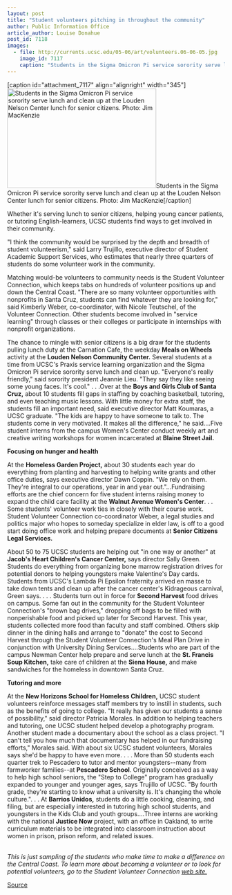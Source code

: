 ```yaml
---
layout: post
title: "Student volunteers pitching in throughout the community"
author: Public Information Office
article_author: Louise Donahue
post_id: 7118
images:
  - file: http://currents.ucsc.edu/05-06/art/volunteers.06-06-05.jpg
    image_id: 7117
    caption: "Students in the Sigma Omicron Pi service sorority serve lunch and clean up at the Louden Nelson Center lunch for senior citizens. Photo: Jim MacKenzie"
---
```


[caption id="attachment_7117" align="alignright" width="345"]<a href="http://dev-ucsc-news.pantheonsite.io/wp-content/uploads/2006/06/volunteers.06-06-05.jpg"><img class="size-full wp-image-7117" src="http://dev-ucsc-news.pantheonsite.io/wp-content/uploads/2006/06/volunteers.06-06-05.jpg" alt="Students in the Sigma Omicron Pi service sorority serve lunch and clean up at the Louden Nelson Center lunch for senior citizens. Photo: Jim MacKenzie" width="345" height="230" /></a>Students in the Sigma Omicron Pi service sorority serve lunch and clean up at the Louden Nelson Center lunch for senior citizens. Photo: Jim MacKenzie[/caption]
<a name="content" id="content"></a>
<p>
  Whether it's serving lunch to senior citizens, helping young cancer patients, or tutoring English-learners, UCSC students find ways to get involved in their community.
</p>
<p>
  "I think the community would be surprised by the depth and breadth of student volunteerism," said Larry Trujillo, executive director of Student Academic Support Services, who estimates that nearly three quarters of students do some volunteer work in the community.
</p>
<p>
  Matching would-be volunteers to community needs is the Student Volunteer Connection, which keeps tabs on hundreds of volunteer positions up and down the Central Coast. "There are so many volunteer opportunities with nonprofits in Santa Cruz, students can find whatever they are looking for," said Kimberly Weber, co-coordinator, with Nicole Teutschel, of the Volunteer Connection. Other students become involved in "service learning" through classes or their colleges or participate in internships with nonprofit organizations.
</p>
<p>
  The chance to mingle with senior citizens is a big draw for the students pulling lunch duty at the Carnation Cafe, the weekday <strong>Meals on Wheels</strong> activity at the <strong>Louden Nelson Community Center.</strong> Several students at a time from UCSC's Praxis service learning organization and the Sigma Omicron Pi service sorority serve lunch and clean up. "Everyone's really friendly," said sorority president Jeannie Lieu. "They say they like seeing some young faces. It's cool." . . .Over at the <strong>Boys and Girls Club of Santa Cruz,</strong> about 10 students fill gaps in staffing by coaching basketball, tutoring, and even teaching music lessons. With little money for extra staff, the students fill an important need, said executive director Matt Koumaras, a UCSC graduate. "The kids are happy to have someone to talk to. The students come in very motivated. It makes all the difference," he said....Five student interns from the campus Women's Center conduct weekly art and creative writing workshops for women incarcerated at <strong>Blaine Street Jail.</strong>
</p><strong>Focusing on hunger and health</strong>
<p>
  At the <strong>Homeless Garden Project,</strong> about 30 students each year do everything from planting and harvesting to helping write grants and other office duties<strong>,</strong> says executive director Dawn Coppin. "We rely on them. They're integral to our operations, year in and year out."...Fundraising efforts are the chief concern for five student interns raising money to expand the child care facility at the <strong>Walnut Avenue Women's Center</strong>. . . Some students' volunteer work ties in closely with their course work. Student Volunteer Connection co-coordinator Weber, a legal studies and politics major who hopes to someday specialize in elder law, is off to a good start doing office work and helping prepare documents at <strong>Senior Citizens Legal Services.</strong>
</p>
<p>
  About 50 to 75 UCSC students are helping out "in one way or another" at <strong>Jacob's Heart Children's Cancer Center,</strong> says director Sally Green. Students do everything from organizing bone marrow registration drives for potential donors to helping youngsters make Valentine's Day cards. Students from UCSC's Lambda Pi Epsilon fraternity arrived en masse to take down tents and clean up after the cancer center's Kidrageous carnival, Green says. . . . Students turn out in force for <strong>Second Harvest</strong> food drives on campus. Some fan out in the community for the Student Volunteer Connection's "brown bag drives," dropping off bags to be filled with nonperishable food and picked up later for Second Harvest. This year, students collected more food than faculty and staff combined. Others skip dinner in the dining halls and arrange to "donate" the cost to Second Harvest through the Student Volunteer Connection's Meal Plan Drive in conjunction with University Dining Services....Students who are part of the campus Newman Center help prepare and serve lunch at the <strong>St. Francis Soup Kitchen,</strong> take care of children at the <strong>Siena House,</strong> and make sandwiches for the homeless in downtown Santa Cruz.
</p><strong>Tutoring and more</strong>
<p>
  At the <strong>New Horizons School for Homeless Children,</strong> UCSC student volunteers reinforce messages staff members try to instill in students, such as the benefits of going to college. "It really has given our students a sense of possibility," said director Patricia Morales. In addition to helping teachers and tutoring, one UCSC student helped develop a photography program. Another student made a documentary about the school as a class project. "I can't tell you how much that documentary has helped in our fundraising efforts," Morales said. With about six UCSC student volunteers, Morales says she'd be happy to have even more. . . . More than 50 students each quarter trek to Pescadero to tutor and mentor youngsters--many from farmworker families--at <strong>Pescadero School</strong>. Originally conceived as a way to help high school seniors, the "Step to College" program has gradually expanded to younger and younger ages, says Trujillo of UCSC. "By fourth grade, they're starting to know what a university is. It's changing the whole culture.". . . At <strong>Barrios Unidos,</strong> students do a little cooking, cleaning, and filing, but are especially interested in tutoring high school students, and youngsters in the Kids Club and youth groups....Three interns are working with the national <strong>Justice Now</strong> project, with an office in Oakland, to write curriculum materials to be integrated into classroom instruction about women in prison, prison reform, and related issues.
</p>
<p>
  <br>
  <i>This is just sampling of the students who make time to make a difference on the Central Coast. To learn more about becoming a volunteer or to look for potential volunteers, go to the Student Volunteer Connection <a href="http://www2.ucsc.edu/svc/">web site.</a></i>
</p>
<p><a href="http://www1.ucsc.edu/currents/05-06/06-05/volunteers.asp" title="Permalink to volunteers">Source</a></p>
